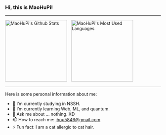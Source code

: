 ### Hi, this is MaoHuPi!

---

<img height="200vw" alt="MaoHuPi's Github Stats" src="https://github-readme-stats.vercel.app/api?username=maohupi&hide_title=false&hide_rank=false&show_icons=true&include_all_commits=true&count_private=true&disable_animations=false&theme=gruvbox&locale=en&hide_border=false"><span>&ensp;&ensp;</span><img height="200vw" alt="MaoHuPi's Most Used Languages" src="https://github-readme-stats.vercel.app/api/top-langs?username=maohupi&locale=en&hide_title=false&layout=compact&langs_count=10&theme=gruvbox&hide_border=false&card_width=500">

---

Here is some personal information about me:

- 🔭 I’m currently studying in NSSH.
- 🌱 I’m currently learning Web, ML, and quantum.
- 💬 Ask me about ... nothing. XD
- 📫 How to reach me: jhou5846@gmail.com
- ⚡ Fun fact: I am a cat allergic to cat hair.
